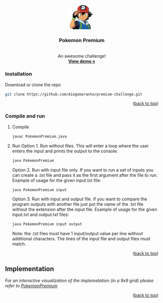 <br />
<div align="center">
  <a href="https://github.com/diogomarante/premium-challenge">
    <img src="ash.png" alt="Ash" width="80" height="80">
  </a>

  <h3 align="center">Pokemon Premium</h3>

  <p align="center">
    <br>
    An awesome challenge!
    <br/>
    <a href="https://pokemon-premium.herokuapp.com" target="blank"><strong>View demo »</strong></a>
  </p>
</div>

### Installation

Download or clone the repo
   ```sh
   git clone https://github.com/diogomarante/premium-challenge.git
   ```

<p align="right">(<a href="#top">back to top</a>)</p>

### Compile and run

1. Compile
   ```sh
   javac PokemonPremium.java
   ```
2. Run 
   Option 1. Run without files. This will enter a loop where the user enters the input and prints the output to the console. 
   ```sh
   java PokemonPremium
   ```
   Option 2. Run with input file only. If you want to run a set of inputs you can create a .txt file and pass it as the first argument after the file to run.
   Example of usage for the given input.txt file:
   ```sh
   java PokemonPremium input
   ```
   Option 3. Run with input and output file. If you want to compare the program outputs with another file just put the name of the .txt file without the extension after the input file.
   Example of usage for the given input.txt and output.txt files:
   ```sh
   java PokemonPremium input output
   ```
   
   Note: the .txt files must have 1 input/output value per line without additional characters. The lines of the input file and output files must match.

<p align="right">(<a href="#top">back to top</a>)</p>

## Implementation



_For an interactive visualization of the implemetation (in a 9x9 grid) please refer to [PokemonPremium](https://pokemon-premium.herokuapp.com/)_

<p align="right">(<a href="#top">back to top</a>)</p>
